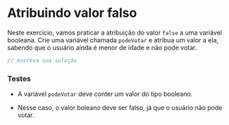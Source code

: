 # Atribuindo valor falso

Neste exercício, vamos praticar a atribuição do valor `false` a uma variável booleana. Crie uma variável chamada `podeVotar` e atribua um valor a ela, sabendo que o usuário ainda é menor de idade e não pode votar.

```js
// escreva sua solução
```

### Testes

- A variável `podeVotar` deve conter um valor do tipo booleano.

- Nesse caso, o valor boleano deve ser falso, já que o usuário não pode votar.
